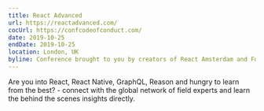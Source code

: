 ```yaml
---
title: React Advanced
url: https://reactadvanced.com/
cocUrl: https://confcodeofconduct.com/
date: 2019-10-25
endDate: 2019-10-25
location: London, UK
byline: Conference brought to you by creators of React Amsterdam and FocusReactive experts.
---
```


Are you into React, React Native, GraphQL, Reason and hungry to learn from the best? - connect with the global network of field experts and learn the behind the scenes insights directly.